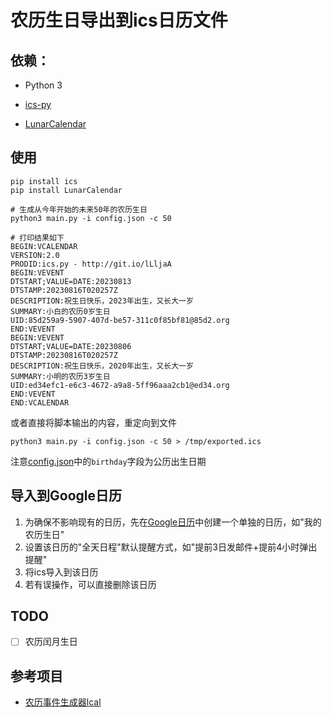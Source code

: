 # 农历生日导出到ics日历文件

## 依赖：

- Python 3

- [ics-py](https://github.com/ics-py/ics-py)

- [LunarCalendar](https://github.com/wolfhong/LunarCalendar)

## 使用

```
pip install ics
pip install LunarCalendar

# 生成从今年开始的未来50年的农历生日
python3 main.py -i config.json -c 50

# 打印结果如下
BEGIN:VCALENDAR
VERSION:2.0
PRODID:ics.py - http://git.io/lLljaA
BEGIN:VEVENT
DTSTART;VALUE=DATE:20230813
DTSTAMP:20230816T020257Z
DESCRIPTION:祝生日快乐，2023年出生，又长大一岁
SUMMARY:小白的农历0岁生日
UID:85d259a9-5907-407d-be57-311c0f85bf81@85d2.org
END:VEVENT
BEGIN:VEVENT
DTSTART;VALUE=DATE:20230806
DTSTAMP:20230816T020257Z
DESCRIPTION:祝生日快乐，2020年出生，又长大一岁
SUMMARY:小明的农历3岁生日
UID:ed34efc1-e6c3-4672-a9a8-5ff96aaa2cb1@ed34.org
END:VEVENT
END:VCALENDAR
```

或者直接将脚本输出的内容，重定向到文件

```
python3 main.py -i config.json -c 50 > /tmp/exported.ics
```


注意[config.json](config-example.json)中的```birthday```字段为公历出生日期

## 导入到Google日历

1. 为确保不影响现有的日历，先在[Google日历](https://calendar.google.com)中创建一个单独的日历，如"我的农历生日"
2. 设置该日历的"全天日程"默认提醒方式，如"提前3日发邮件+提前4小时弹出提醒"
3. 将ics导入到该日历
4. 若有误操作，可以直接删除该日历

## TODO

- [ ] 农历闰月生日

## 参考项目

- [农历事件生成器lcal](https://github.com/hotoo/lcal)